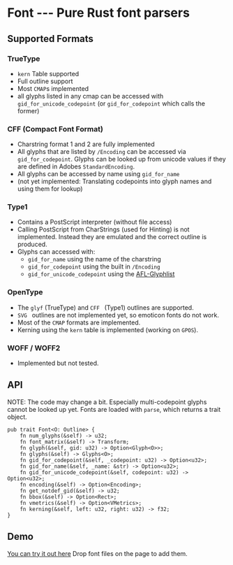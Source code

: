 # Font --- Pure Rust font parsers

## Supported Formats

### TrueType
- `kern` Table supported
- Full outline support
- Most `CMAP`s implemented
- all glyphs listed in any cmap can be accessed with `gid_for_unicode_codepoint` (or `gid_for_codepoint` which calls the former)

### CFF (Compact Font Format)
 - Charstring format 1 and 2 are fully implemented
 - All glyphs that are listed by `/Encoding` can be accessed via `gid_for_codepoint`. Glyphs can be looked up from unicode values if they are defined in Adobes `StandardEncoding`.
 - All glyphs can be accessed by name using `gid_for_name`
 - (not yet implemented: Translating codepoints into glyph names and using them for lookup)

### Type1
 - Contains a PostScript interpreter (without file access)
 - Calling PostScript from CharStrings (used for Hinting) is not implemented. Instead they are emulated and the correct outline is produced.
 - Glyphs can accessed with:
   - `gid_for_name` using the name of the charstring
   - `gid_for_codepoint` using the built in `/Encoding`
   - `gid_for_unicode_codepoint` using the [AFL-Glyphlist](https://github.com/adobe-type-tools/agl-aglfn)

### OpenType
- The `glyf` (TrueType) and `CFF ` (Type1) outlines are supported.
- `SVG ` outlines are not implemented yet, so emoticon fonts do not work.
- Most of the `CMAP` formats are implemented.
- Kerning using the `kern` table is implemented (working on `GPOS`).

### WOFF / WOFF2
 - Implemented but not tested.

## API
NOTE: The code may change a bit. Especially multi-codepoint glyphs cannot be looked up yet.
Fonts are loaded with `parse`, which returns a trait object.
	
    pub trait Font<O: Outline> {
	    fn num_glyphs(&self) -> u32;
	    fn font_matrix(&self) -> Transform;
	    fn glyph(&self, gid: u32) -> Option<Glyph<O>>;
	    fn glyphs(&self) -> Glyphs<O>;
	    fn gid_for_codepoint(&self, _codepoint: u32) -> Option<u32>;
	    fn gid_for_name(&self, _name: &str) -> Option<u32>;
	    fn gid_for_unicode_codepoint(&self, codepoint: u32) -> Option<u32>;
	    fn encoding(&self) -> Option<Encoding>;
	    fn get_notdef_gid(&self) -> u32;
	    fn bbox(&self) -> Option<Rect>;
	    fn vmetrics(&self) -> Option<VMetrics>;
	    fn kerning(&self, left: u32, right: u32) -> f32;
    }

## Demo
[You can try it out here](https://s3bk.github.io/font_wasm/)
Drop font files on the page to add them.
